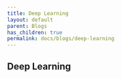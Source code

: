```yaml
---
title: Deep Learning
layout: default
parent: Blogs
has_children: true
permalink: docs/blogs/deep-learning
---
```


## Deep Learning
